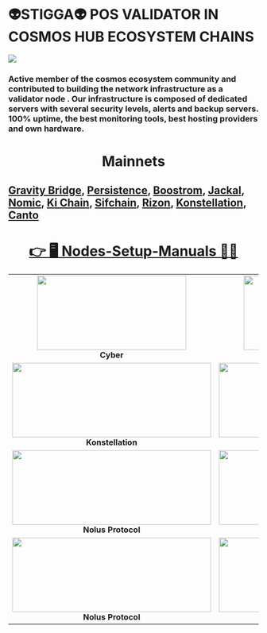 # 👽STIGGA👽 POS VALIDATOR IN COSMOS HUB ECOSYSTEM CHAINS  

![](https://komarev.com/ghpvc/?username=Alexmed911&color=green&style=for-the-badge)

### Active member of the cosmos ecosystem community and contributed to building the network infrastructure as a validator node . Our infrastructure is composed of dedicated servers with several security levels, alerts and backup servers. 100% uptime, the best monitoring tools, best hosting providers and own hardware.

<h1 align="center"><b>Mainnets<b></h1>

## <a href="https://www.mintscan.io/gravity-bridge/validators/gravityvaloper1t2ljwdvkuecrkxwftpftnh54j5wez5jg4n7yrv">Gravity Bridge</a>, <a href="https://www.mintscan.io/persistence/validators/persistencevaloper1zu9ppvwn84j4mzs7lmm40p6ta6y0xk8zsnspjm">Persistence</a>, <a href="https://cyb.ai/network/bostrom/hero/bostromvaloper12kpw3e9ypjal6upmju9smwgjhwefpt7vaxz99p">Boostrom</a>, <a href="https://ping.pub/jackal/staking/jklvaloper158nshw593764esewcykul0pj884g5naqu3726f">Jackal</a>, <a href="https://app.nomic.io/#/staking?tab=active-validators&validator=nomic1fe347faau8tlawyqm0yy6lclud2j9s96tgjdtc&modal=info">Nomic</a>, <a href="https://www.mintscan.io/ki-chain/validators/kivaloper17ky5whv24fgnjttrx2qsx0r59m3cz4dvfcqwss">Ki Chain</a>, <a href="https://sifchain.explorers.guru/validator/sifvaloper19ln6t3ry43zxa20gex37qwlccm7xwrk8s5yvrf">Sifchain</a>, <a href="https://www.mintscan.io/rizon/validators/rizonvaloper196gedsj7qcv23gll622euraxsvjnn5m7ly02k9">Rizon</a>, <a href="https://www.mintscan.io/konstellation/validators/darcvaloper1s04k3sfucxaxgr2xca0adqfxy36ulqhm7y4e5m">Konstellation</a>, <a href="https://ping.pub/canto/staking/cantovaloper1rug7udj8ddqjh6e0wcdx6kkhaxc87g0rm0c8ws">Canto</a> 

 <h1 align="center"><a href="https://github.com/Alexmed911/Nodes-Setup-Manuals" ><b>👉 🖥 Nodes-Setup-Manuals 🧑‍💻<b></a></h1>
 
<table width='200%'>
  <tr>
    <td align="center" width="200">
      <a href="https://github.com/Alexmed911/Nodes-Setup-Manuals/tree/main/Cyber">
        <img src="https://stigga.org/gallery_gen/296367cbf28eebc0c19d1677aa388985.png" width="300" height="150"  />
      </a>
      <br><b>Cyber<b>
    </td>
    <td align="center" width="200">
      <a href="https://github.com/Alexmed911/Nodes-Setup-Manuals/tree/main/Persistence" >
        <img src="https://stigga.org/gallery_gen/2053b6db04c88c60d28f7004da1306d0.jpeg" width="300" height="150"  />
      </a>
      <br><b>Persistence<b>
    </td>
    <td align="center" width="200">
      <a href="https://github.com/Alexmed911/Nodes-Setup-Manuals/tree/main/Defund" >
        <img src="https://avatars.githubusercontent.com/u/95717440?s=200&v=4" width="400" height="150"  />
      </a>
      <br><b>Defund<b>
    </td>
    <td align="center" width="200">
      <a href="https://github.com/Alexmed911/Nodes-Setup-Manuals/tree/main/OKP4" >
        <img src="https://avatars.githubusercontent.com/u/91899131?s=200&v=4" width="400" height="150"  />
      </a>
      <br><b>OKP4<b>
    </td>  
    <td align="center" width="200">
      <a href="https://github.com/Alexmed911/Nodes-Setup-Manuals/tree/main/Nibiru" >
        <img src="https://pbs.twimg.com/profile_images/1556857504394526721/OyWtRrNP_400x400.jpg" width="400" height="150"  />
      </a>
      <br><b>Nibiru<b>
    </td>
    </tr>
 <tr>
    <td align="center" width="200">
      <a href="https://github.com/Alexmed911/Nodes-Setup-Manuals/tree/main/Konstellation" >
        <img src="https://stigga.org/gallery_gen/afc7ef23073ccf82ab4884bdda1ae37a_140x140.png" width="400" height="150"  />
      </a>
      <br><b>
Konstellation<b>
    </td>
     <td align="center" width="200">
      <a href="https://github.com/Alexmed911/Nodes-Setup-Manuals/tree/main/Uptick" >
        <img src="https://avatars.githubusercontent.com/u/93963159?s=200&v=4" width="400" height="150"  />
      </a>
      <br><b>Uptick<b>
    </td>
    <td align="center" width="200">
      <a href="https://github.com/Alexmed911/Nodes-Setup-Manuals/tree/main/Lava" >
        <img src="https://pbs.twimg.com/profile_images/1572932736934940672/YAeBtumE_400x400.jpg" width="400" height="150"  />
      </a>
      <br><b>Lava<b>
    </td>
     <td align="center" width="200">
      <a href="https://github.com/Alexmed911/Nodes-Setup-Manuals/tree/main/Humans%20Ai" >
        <img src="https://icodrops.com/wp-content/uploads/2021/11/Humans_logo.jpeg" height="150"  />
      </a>
      <br><b>Humans<b>
    </td> 
      <td align="center" width="200">
      <a href="https://github.com/Alexmed911/Nodes-Setup-Manuals/tree/main/Jakal" >
        <img src="https://stigga.org/gallery_gen/d5be14363aea6f963c2ffcc89bd7221d_126x126.png" width="400" height="150"  />
      </a>
      <br><b>Jakal<b>
    </td>
     </tr>
 <tr>
 <td align="center" width="200">
      <a href="https://github.com/Alexmed911/Nodes-Setup-Manuals/tree/main/Nolus%20Protocol" >
        <img src="https://avatars.githubusercontent.com/u/103436687?s=200&v=4" width="400" height="150"  />
      </a>
      <br><b>Nolus Protocol<b>
    </td>
  <td align="center" width="200">
      <a href="https://github.com/Alexmed911/Nodes-Setup-Manuals/tree/main/Canto" >
        <img src="https://stigga.org/gallery_gen/fa1758b8e64ecdf2a08ee025e1a250e5_216x212.png" width="400" height="150"  />
      </a>
      <br><b>Canto<b>
    </td>
   <td align="center" width="200">
      <a href="https://github.com/Alexmed911/Nodes-Setup-Manuals/tree/main/Shardeum" >
         <img src="https://avatars.githubusercontent.com/u/98940804?s=200&v=4" width="400" height="150"  />
      </a>
      <br><b>Shardeum<b>
    </td>
    <td align="center" width="200">
      <a href="https://github.com/Alexmed911/Nodes-Setup-Manuals/tree/main/Realio%20Network" >
        <img src="https://mma.prnewswire.com/media/1057810/Realio_Logo.jpg" width="400" height="150"  />
      </a>
      <br><b>Realio Network<b>
    </td>
     <td align="center" width="200">
      <a href="https://github.com/Alexmed911/Nodes-Setup-Manuals/tree/main/C4E" >
        <img src="https://avatars.githubusercontent.com/u/101329004?s=200&v=4" width="400" height="150"  />
      </a>
      <tr>
 <td align="center" width="200">
      <a href="https://github.com/Alexmed911/Nodes-Setup-Manuals/tree/main/Nolus%20Protocol" >
        <img src="https://avatars.githubusercontent.com/u/103436687?s=200&v=4" width="400" height="150"  />
      </a>
      <br><b>Nolus Protocol<b>
    </td>
  <td align="center" width="200">
      <a href="https://github.com/Alexmed911/Nodes-Setup-Manuals/tree/main/Canto" >
        <img src="https://stigga.org/gallery_gen/fa1758b8e64ecdf2a08ee025e1a250e5_216x212.png" width="400" height="150"  />
      </a>
      <br><b>Canto<b>
    </td>
   <td align="center" width="200">
      <a href="https://github.com/Alexmed911/Nodes-Setup-Manuals/tree/main/Shardeum" >
         <img src="https://avatars.githubusercontent.com/u/98940804?s=200&v=4" width="400" height="150"  />
      </a>
      <br><b>Shardeum<b>
    </td>
    <td align="center" width="200">
      <a href="https://github.com/Alexmed911/Nodes-Setup-Manuals/tree/main/Realio%20Network" >
        <img src="https://mma.prnewswire.com/media/1057810/Realio_Logo.jpg" width="400" height="150"  />
      </a>
      <br><b>Realio Network<b>
    </td>
     <td align="center" width="200">
      <a href="https://github.com/Alexmed911/Nodes-Setup-Manuals/tree/main/C4E" >
        <img src="https://avatars.githubusercontent.com/u/101329004?s=200&v=4" width="400" height="150"  />
      </a>
      <br><b>C4E<b>
    </td>
   </tr>
</table>
<br>


